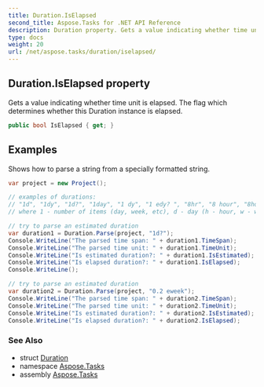 ```yaml
---
title: Duration.IsElapsed
second_title: Aspose.Tasks for .NET API Reference
description: Duration property. Gets a value indicating whether time unit is elapsed. The flag which determines whether this Duration instance is elapsed
type: docs
weight: 20
url: /net/aspose.tasks/duration/iselapsed/
---
```

## Duration.IsElapsed property

Gets a value indicating whether time unit is elapsed. The flag which determines whether this Duration instance is elapsed.

```csharp
public bool IsElapsed { get; }
```

## Examples

Shows how to parse a string from a specially formatted string.

```csharp
var project = new Project();

// examples of durations:
// "1d", "1dy", "1d?", "1day", "1 dy", "1 edy? ", "8hr", "8 hour", "8hours", "0.2w?", "0.2wk", "0.2 eweek", "0.2ew?"
// where 1 - number of items (day, week, etc), d - day (h - hour, w - week) ? - estimated flag, e - elapsed flag

// try to parse an estimated duration
var duration1 = Duration.Parse(project, "1d?");
Console.WriteLine("The parsed time span: " + duration1.TimeSpan);
Console.WriteLine("The parsed time unit: " + duration1.TimeUnit);
Console.WriteLine("Is estimated duration?: " + duration1.IsEstimated);
Console.WriteLine("Is elapsed duration?: " + duration1.IsElapsed);
Console.WriteLine();

// try to parse an estimated duration
var duration2 = Duration.Parse(project, "0.2 eweek");
Console.WriteLine("The parsed time span: " + duration2.TimeSpan);
Console.WriteLine("The parsed time unit: " + duration2.TimeUnit);
Console.WriteLine("Is estimated duration?: " + duration2.IsEstimated);
Console.WriteLine("Is elapsed duration?: " + duration2.IsElapsed);
```

### See Also

* struct [Duration](../)
* namespace [Aspose.Tasks](../../duration/)
* assembly [Aspose.Tasks](../../../)


